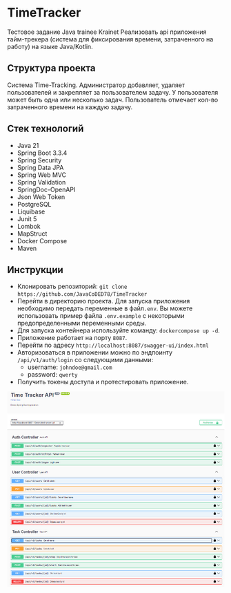 # TimeTracker

Тестовое задание Java trainee Krainet
Реализовать api приложения тайм-трекера (система для фиксирования времени, затраченного на работу) на языке Java/Kotlin.

## Структура проекта

Система Time-Tracking. Администратор добавляет, удаляет пользователей и закрепляет за пользователем задачу.
У пользователя может быть одна или несколько задач. Пользователь отмечает кол-во затраченного времени на каждую задачу.

## Стек технологий

- Java 21
- Spring Boot 3.3.4
- Spring Security
- Spring Data JPA 
- Spring Web MVC
- Spring Validation
- SpringDoc-OpenAPI
- Json Web Token
- PostgreSQL
- Liquibase
- Junit 5
- Lombok
- MapStruct
- Docker Compose
- Maven

## Инструкции

- Клонировать репозиторий: `git clone https://github.com/JavaCoDED78/TimeTracker`
- Перейти в директорию проекта. Для запуска приложения необходимо передать переменные в файл`.env`.
Вы можете использовать пример файла `.env.example` с некоторыми предопределенными переменными среды.
- Для запуска контейнера используйте команду: `dockercompose up -d`.
- Приложение работает на порту `8087`.
- Перейти по адресу `http://localhost:8087/swagger-ui/index.html`
- Авторизоваться в приложении можно по эндпоинту `/api/v1/auth/login` со следующими данными:
    - username: `johndoe@gmail.com`
    - password: `qwerty`
- Получить токены доступа и протестировать приложение.

![Home page](demo/images/swagger.jpg)